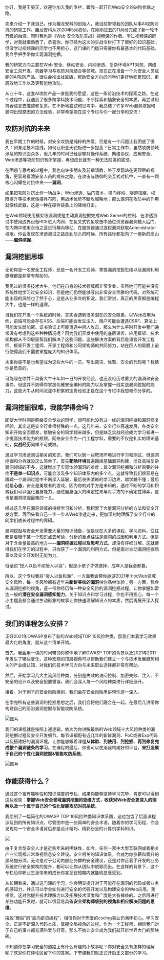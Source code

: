 你好，我是王昊天，欢迎你加入我的专栏，跟我一起开启Web安全的进阶修炼之路。

先来介绍一下我自己。作为螣龙安科的创始人，我目前带领我的团队从事AI攻防对抗的研究工作。螣龙安科从2020年5月初创，在刚刚过去的11月份完成了新一轮千万级的融资。同时我也是《Web 安全攻防实战》视频课的作者。学过视频课的同学，对我就很熟悉了，恭喜你，你已经为这次的实战专栏打下了很好的知识基础；但没学过视频课的同学也不用担心，这门课的门槛只需要你有最基本的代码基础，我会手把手带你实现漏洞挖掘。

我的研究方向主要在Web 安全、移动安全、内网渗透、复杂环境APT对抗、网络安全工具开发、机器学习与攻防对抗结合等领域。现在正在准备一个为安全人员赋能的AI攻防产品，很快会推出社区版，帮助安全方向的同学们更好地积累知识、更高效地工作以及更智能地攻防。

从业十年，这套AI攻防产品一直是我的愿望，这是一条前沿技术的探索之路。在这个过程中，我遇到了很多跨学科技术问题，不断探索和抽象安全的本质，再尝试用机器语言去描述和复原。在不断地尝试和思考中，我总结了许多Web漏洞挖掘和漏洞出现原因的方法经验，非常希望能在这个专栏与你一起分享和交流！

## 攻防对抗的未来

我在早期工作的时候，对安全攻防是纯粹的热爱，但是有一个问题让我困惑了很久：如果走技术路线，如何让职业天花板进一步提高？日常工作中，虽然攻防领域涉及的知识面众多，但几年的时间已经足够对操作系统、网络协议、应用安全、Web渗透等攻防知识有所掌握，再想成长就有一种无法前进的感觉。

在困惑与思考的过程中，我也向许多朋友及前辈请教，终于发现站在更顶层的视角，更容易看清安全人员的成长之路。在攻击与防御的交互式对抗中，一直有一颗核心闪耀在对抗中央——**漏洞**。

如果把攻防对抗比作一场战争，Web渗透、后门技术、横向移动、隧道搭建、权限提升等技术就像摆兵布阵，用战术优势不断攻城略地；那么漏洞在攻防中的作用就像核武器，这是一种在硬件装备上的降维打击。

在Web领域使用框架级漏洞或是主动漏洞挖掘完成Web Server的控制、在渗透测试中使用边界设备RCE进入内网、在鱼叉式钓鱼攻击中通过浏览器漏洞植入后门、在内网中使用永恒之蓝进行横向移动、在服务器通过提权漏洞获取Administrator权限，你会发现在渗透测试之路走到尽头的时候，所有路标都指向了一座新的高山——**漏洞挖掘**。

## 漏洞挖掘思维

无论你是一名安全工程师，还是一名开发工程师，掌握漏洞挖掘思维以及漏洞利用原理都是非常有帮助的。

我见过的很多技术大牛，他们在自身的技术领域都非常专业，虽然他们可能并没有系统性地学习过安全知识，但是他们仍然能够写出非常安全优雅的代码，对系统可能出现的风险也了然于心，这是从业多年的积淀。我们常说，真正的黑客都是编程大牛，也是一样的道理。

当我们在开发一个系统的时候，其实会遇到很多潜在的安全隐患。以Web应用为例，前端可能会存在XSS、后端可能会发生注入、用户可能会遭遇CSRF、算法上可能发生弱加密、证书验证上可能遭遇中间人攻击，那么为什么平时开发中我们通常没有考虑到这些种种情况呢？因为我们开发中使用的底层语言、应用框架、技术架构都从不同层面帮我们解决了这些问题，这些解决方案的背后是语言开发工程师、框架开发工程师、开源工程师和公司架构师的共同努力，站在巨人的肩膀上前行使得我们不需要掌握庞大的知识体系。

未来你是不是也希望成为这些大牛的一员，写出简洁、优雅、安全的代码呢？我猜你是愿意的。

可能现在你并不具备大牛十年如一日的开发经验，也还没经历过重大的漏洞和安全事件，但这并不妨碍你掌握优雅安全编码的能力以及掌握一线实战漏洞挖掘的能力，这些大牛从时间沉淀中积累的宝贵经验正是在这个专栏中我想和你分享的。

## 漏洞挖掘很难，我能学得会吗？

即使大学时期是网络安全专业的同学，很可能也没有过一线的漏洞挖掘和漏洞修复经验，其实这是安全行业很特殊的一点。这几年来，安全行业高速发展，各类安全知识开始全面爆发，接触安全的同学越来越多，但是缺乏实战经验成为学习者进一步提高技术能力的瓶颈。网络安全作为一门工程学科，需要的不仅是扎实的理论基础，**实战经历**同样不可或缺。

通过学习渗透测试相关的知识，我们可以到一些靶场环境进行学习和测试，但漏洞挖掘和分析就没这么简单了。首先**靶场环境**普遍围绕基础漏洞构建，涉及高端复杂漏洞领域的不多，这就增加了实际体验漏洞的难度；其次漏洞挖掘和分析需要的往往**不是单一知识点**，可能会涉及多个知识体系内的多个点，这就导致我们很容易在跟踪一个漏洞过程中不断深入延展，最后丧失清晰的学习边界，越学越不懂；最后就是**心态**，安全是勇敢者的游戏，因为你的对手方是未知的，通过不断的学习和积累我们可以强化自身能力，通过自身强大的确定性来与对手方的不确定性博弈，这也是漏洞挖掘最难的一关。

经过这几年在漏洞领域的持续学习和分析，我积累了大量漏洞分析的方法和安全开发方案，再回头看自己一步一步从Web渗透走来，更加深刻地理解了安全行业的同学们成长过程中的障碍。

漏洞挖掘与安全开发需要大量的知识储备，但是现在大多的课程、学习资料，往往都是着眼于某一个知识点去解读，分析的重点往往是漏洞的成因和利用方式。但是对于含金量最高的地方——**漏洞挖掘过程以及思考方式**，却没有仔细分解。这就使得我们在学习的过程中，只收获了一个漏洞的利用方式，但是面对主动漏洞挖掘场景以及安全开发时无能为力。

俗话说“授人以鱼不如授人以渔”，但是小孩子才做选择，成年人是我全都要。

所以，这个专栏我将“授人以鱼和渔”，一方面我会带你遨游2021年十大Web领域安全风险，每一类风险都有近年来**新鲜美味的漏洞**供你品尝体验；另一方面，我会从漏洞挖掘的视角，逐一带你经历每一种安全风险的漏洞挖掘过程，让你掌握如雷达一般的**潜在安全漏洞感知能力**。关于知识点和学习过程，你也不用担心，每一个小主题我都会通过生动形象的故事让你快速理解知识点的本质，然后再展开深入探讨。

## 我们的课程怎么安排？

正好2021年OWASP发布了新的Web领域TOP 10风险种类，那我们本着学习效果最大化的角度，就从这个清单开始。

首先，我会用一讲的时间带领你整体地了解OWASP TOP的背景以及2021与2017年发生了哪些变化，这种宏观的顶层视角可以帮助我们建立一个与技术发展趋势相关的产业级认知，对我们的技术学习方向与未来职业选择都非常有帮助。

然后，开始学习几大主流风险种类，分别是失效的访问控制、加密失败、注入、不安全的设计以及安全配置错误，我们会深入每一个风险种类进行详细展开。

接着，对于剩下的安全风险类别，我们会在安全风险串讲带你逐一深入。

在学完所有这些漏洞的挖掘思想之后，我们会将他们融合在一起，在最后几讲带你构建自己的前沿漏洞挖掘与智能攻防系统。

![图片](https://static001.geekbang.org/resource/image/1c/7b/1cb826084abd52e495092d5833e79e7b.jpg?wh=1250x958)

我们的课程就是按照上述逻辑，依次为你讲解最新的Web领域十大风险种类的漏洞挖掘过程及安全开发细节。每节课都配有近几年的新鲜漏洞、PoC或者Exp代码以及搭建好的漏洞环境，让你能够跟着课程**从体验、到使用、到挖掘、再到修复完成整个漏洞链条的学习**。在课程的最后，你也可以使用我构建好的平台，**来打造属于自己的个性化漏洞挖掘&amp;智能攻防系统**。

![图片](https://static001.geekbang.org/resource/image/c9/2a/c9afc19cfd178fe6b164c6b959db322a.jpg?wh=1185x735)

## 你能获得什么？

通过这个富有趣味性和知识深度的专栏，如果你能够坚持学习完毕，肯定可以得到这些收获：**掌握Web安全领域漏洞挖掘的思维方式，收获对Web安全更深入的理解以及一个属于自己的个性化智能攻防对抗系统**。

我绘制了一幅简化的OWASP TOP 10风险种类知识体系图，这也包含了后面课程涉及到的所有知识点。尽管图中是一些简单的安全术语，随着你的学习历程，你会发现每一个安全术语背后都是设计精巧、精彩纷呈的计算机学科知识。

![](https://static001.geekbang.org/resource/image/90/48/9001407e08a5df66625b6252587e9848.jpg?wh=2761x2472)

由于复合型安全人才是近些年来的稀缺性，如今，任何一家中大型互联网或者相关产业公司都非常重视信息安全建设。安全相关的知识体系，会成为你涨薪和晋升的黑马加分项。无论是对于公司内部业务群的安全建议，还是对你正着手开发的业务系统进行安全架构的提升，都可以让你从团队中脱颖而出。在这样的背景下，这个专栏给你职业生涯带来的成长你甚至在短期内就能明显感受到。

从长期看来，通过这门课的学习，你会明显提升对于可能存在漏洞的代码或者业务的感知力，并且可以学会如何进行安全的代码开发以及构建安全的Web应用。我相信，这对你提升技术理解力以及拓展技术深度和广度是大有裨益的。之后再进行某些功能开发时，就可以很容易具备**安全架构师级别的视角和相应解决问题的思维**。

摆脱“庸俗”的“面向薪资编程”，相信你对于热爱的coding事业仍满怀初心。学习安全，正是不断深入代码本质，掌握全局视角的过程。作为一个工程师，相信我们对于自己的事业都充满热爱与好奇，那么不妨让安全成为我们敲开新世界大门的那块砖。

不知道你在学习安全的道路上有什么有趣的小故事呢？你对安全又有怎样的理解呢？欢迎你在评论区留下你的答案。下节课我们就正式开启正文部分的学习。